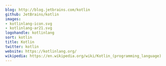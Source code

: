 ```yaml
---
blog: http://blog.jetbrains.com/kotlin
github: JetBrains/kotlin
images:
- kotlinlang-icon.svg
- kotlinlang-ar21.svg
logohandle: kotlinlang
sort: kotlin
title: Kotlin
twitter: kotlin
website: https://kotlinlang.org/
wikipedia: https://en.wikipedia.org/wiki/Kotlin_(programming_language)
---
```

